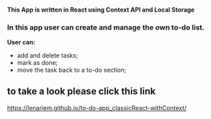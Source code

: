 #### This App is written in React using Context API and Local Storage

### In this app user can create and manage the own to-do list. 

**User can:**
* add and delete tasks;
* mark as done;
* move the task back to a to-do section;


## to take a look please click this link 
https://lenariem.github.io/to-do-app_classicReact-withContext/
